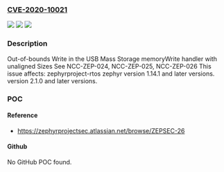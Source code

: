 ### [CVE-2020-10021](https://cve.mitre.org/cgi-bin/cvename.cgi?name=CVE-2020-10021)
![](https://img.shields.io/static/v1?label=Product&message=zephyr&color=blue)
![](https://img.shields.io/static/v1?label=Version&message=%3E%3D%201.14.1%20&color=brighgreen)
![](https://img.shields.io/static/v1?label=Vulnerability&message=CWE-787%20Out-of-bounds%20Write&color=brighgreen)

### Description

Out-of-bounds Write in the USB Mass Storage memoryWrite handler with unaligned Sizes See NCC-ZEP-024, NCC-ZEP-025, NCC-ZEP-026 This issue affects: zephyrproject-rtos zephyr version 1.14.1 and later versions. version 2.1.0 and later versions.

### POC

#### Reference
- https://zephyrprojectsec.atlassian.net/browse/ZEPSEC-26

#### Github
No GitHub POC found.

